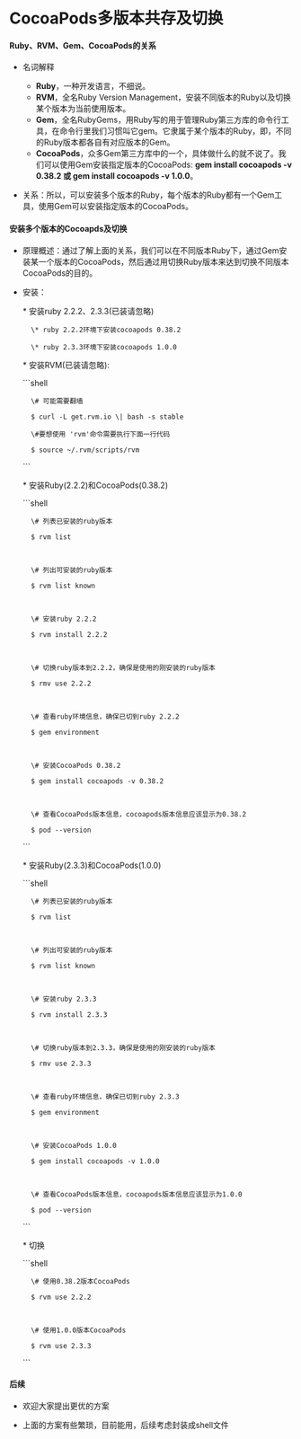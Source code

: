 # CocoaPods多版本共存及切换

#### Ruby、RVM、Gem、CocoaPods的关系

* 名词解释

  * **Ruby**，一种开发语言，不细说。
  * **RVM**，全名Ruby Version Management，安装不同版本的Ruby以及切换某个版本为当前使用版本。
  * **Gem**，全名RubyGems，用Ruby写的用于管理Ruby第三方库的命令行工具，在命令行里我们习惯叫它gem。它隶属于某个版本的Ruby，即，不同的Ruby版本都各自有对应版本的Gem。
  * **CocoaPods**，众多Gem第三方库中的一个，具体做什么的就不说了。我们可以使用Gem安装指定版本的CocoaPods: **gem install cocoapods -v 0.38.2 或 gem install cocoapods -v 1.0.0**。

* 关系：所以，可以安装多个版本的Ruby，每个版本的Ruby都有一个Gem工具，使用Gem可以安装指定版本的CocoaPods。

#### 安装多个版本的Cocoapds及切换

* 原理概述：通过了解上面的关系，我们可以在不同版本Ruby下，通过Gem安装某一个版本的CocoaPods，然后通过用切换Ruby版本来达到切换不同版本CocoaPods的目的。

* 安装：

  \* 安装ruby 2.2.2、2.3.3\(已装请忽略\)

  ```
    \* ruby 2.2.2环境下安装cocoapods 0.38.2

    \* ruby 2.3.3环境下安装cocoapods 1.0.0
  ```

  \* 安装RVM\(已装请忽略\):

  \`\`\`shell

  ```
    \# 可能需要翻墙    

    $ curl -L get.rvm.io \| bash -s stable

    \#要想使用 'rvm'命令需要执行下面一行代码

    $ source ~/.rvm/scripts/rvm
  ```

  \`\`\`

  \* 安装Ruby\(2.2.2\)和CocoaPods\(0.38.2\)

    \`\`\`shell

        \# 列表已安装的ruby版本

        $ rvm list



        \# 列出可安装的ruby版本

        $ rvm list known



        \# 安装ruby 2.2.2

        $ rvm install 2.2.2



        \# 切换ruby版本到2.2.2，确保是使用的刚安装的ruby版本

        $ rmv use 2.2.2



        \# 查看ruby环境信息，确保已切到ruby 2.2.2

        $ gem environment



        \# 安装CocoaPods 0.38.2

        $ gem install cocoapods -v 0.38.2



        \# 查看CocoaPods版本信息，cocoapods版本信息应该显示为0.38.2

        $ pod --version





    \`\`\`



    \* 安装Ruby\(2.3.3\)和CocoaPods\(1.0.0\)



    \`\`\`shell

        \# 列表已安装的ruby版本

        $ rvm list



        \# 列出可安装的ruby版本

        $ rvm list known



        \# 安装ruby 2.3.3

        $ rvm install 2.3.3



        \# 切换ruby版本到2.3.3，确保是使用的刚安装的ruby版本

        $ rmv use 2.3.3



        \# 查看ruby环境信息，确保已切到ruby 2.3.3

        $ gem environment



        \# 安装CocoaPods 1.0.0

        $ gem install cocoapods -v 1.0.0



        \# 查看CocoaPods版本信息，cocoapods版本信息应该显示为1.0.0

        $ pod --version



    \`\`\`



    \* 切换



    \`\`\`shell

        \# 使用0.38.2版本CocoaPods

        $ rvm use 2.2.2



        \# 使用1.0.0版本CocoaPods

        $ rvm use 2.3.3

    \`\`\`

#### 后续

* 欢迎大家提出更优的方案

* 上面的方案有些繁琐，目前能用，后续考虑封装成shell文件



